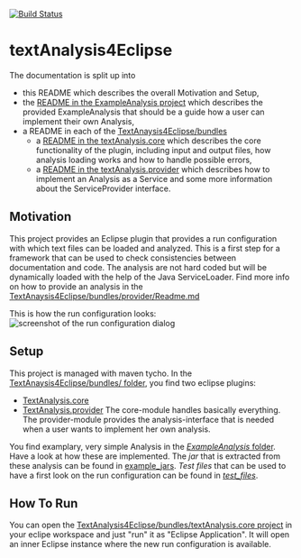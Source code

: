 [![Build Status](https://travis-ci.org/maikefer/textAnalysis4Eclipse.svg?branch=master)](https://travis-ci.org/maikefer/textAnalysis4Eclipse)
# textAnalysis4Eclipse

The documentation is split up into 
- this README
  which describes the overall Motivation and Setup,
- the [README in the ExampleAnalysis project](https://github.com/maikefer/textAnalysis4Eclipse/tree/master/ExampleAnalysis/README.md)
   which describes the provided ExampleAnalysis that should be a guide how a user can implement their own Analysis,
- a README in each of the [TextAnaysis4Eclipse/bundles](https://github.com/maikefer/textAnalysis4Eclipse/tree/master/TextAnalysis4Eclipse/bundles)
  - a [README in the textAnalysis.core](https://github.com/maikefer/textAnalysis4Eclipse/blob/master/TextAnalysis4Eclipse/bundles/textAnalysis.core/README.md)
    which describes the core functionality of the plugin, including input and output files, how analysis loading works and how to handle possible errors,
  - a [README in the textAnalysis.provider](https://github.com/maikefer/textAnalysis4Eclipse/blob/master/TextAnalysis4Eclipse/bundles/textAnalysis.provider/README.md)
    which describes how to implement an Analysis as a Service and some more information about the ServiceProvider interface. 
 
## Motivation
This project provides an Eclipse plugin that provides a run configuration with which text files can be loaded and analyzed. This is a first step for a framework that can be used to check consistencies between documentation and code. The analysis are not hard coded but will be dynamically loaded with the help of the Java ServiceLoader. Find more info on how to provide an analysis in the [TextAnaysis4Eclipse/bundles/provider/Readme.md](https://github.com/maikefer/textAnalysis4Eclipse/blob/master/TextAnalysis4Eclipse/bundles/textAnalysis.provider/README.md)

This is how the run configuration looks:
![screenshot of the run configuration dialog](https://github.com/maikefer/textAnalysis4Eclipse/blob/master/docu/screen1.PNG "Run Configuration Dialog of textAnalysis4Eclipse")

## Setup
This project is managed with maven tycho. In the [TextAnaysis4Eclipse/bundles/ folder](https://github.com/maikefer/textAnalysis4Eclipse/tree/master/TextAnalysis4Eclipse/bundles), you find two eclipse plugins:
- [TextAnalysis.core](https://github.com/maikefer/textAnalysis4Eclipse/tree/master/TextAnalysis4Eclipse/bundles/textAnalysis.core)
- [TextAnalysis.provider](https://github.com/maikefer/textAnalysis4Eclipse/tree/master/TextAnalysis4Eclipse/bundles/textAnalysis.provider)
The core-module handles basically everything. The provider-module provides the analysis-interface that is needed when a user wants to implement her own analysis.

You find examplary, very simple Analysis in the [*ExampleAnalysis* folder](https://github.com/maikefer/textAnalysis4Eclipse/tree/master/ExampleAnalysis). Have a look at how these are implemented. The *jar* that is extracted from these analysis can be found in [example_jars](https://github.com/maikefer/textAnalysis4Eclipse/tree/master/example_jars). *Test files* that can be used to have a first look on the run configuration can be found in [*test_files*](https://github.com/maikefer/textAnalysis4Eclipse/tree/master/test_files). 

## How To Run
You can open the [TextAnalysis4Eclipse/bundles/textAnalysis.core project](https://github.com/maikefer/textAnalysis4Eclipse/tree/master/TextAnalysis4Eclipse/bundles/textAnalysis.core) in your eclipe workspace and just "run" it as "Eclipse Application". It will open an inner Eclipse instance where the new run configuration is available.
